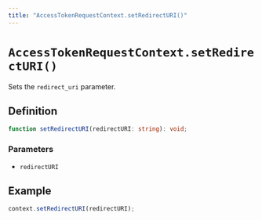 ```yaml
---
title: "AccessTokenRequestContext.setRedirectURI()"
---
```


# `AccessTokenRequestContext.setRedirectURI()`

Sets the `redirect_uri` parameter.

## Definition

```ts
function setRedirectURI(redirectURI: string): void;
```

### Parameters

- `redirectURI`

## Example

```ts
context.setRedirectURI(redirectURI);
```
